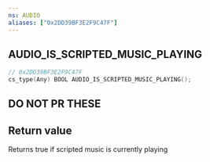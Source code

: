 ```yaml
---
ns: AUDIO
aliases: ["0x2DD39BF3E2F9C47F"]
---
```

## AUDIO_IS_SCRIPTED_MUSIC_PLAYING

```c
// 0x2DD39BF3E2F9C47F
cs_type(Any) BOOL AUDIO_IS_SCRIPTED_MUSIC_PLAYING();
```

## DO NOT PR THESE

## Return value
Returns true if scripted music is currently playing
